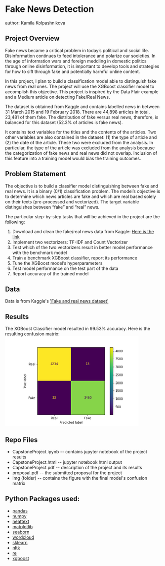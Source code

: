 # Fake News Detection

author: Kamila Kolpashnikova


## Project Overview
Fake news became a critical problem in today’s political and social life. Disinformation continues to feed intolerance and polarize our societies. In the age of information wars and foreign meddling in domestic politics through online disinformation, it is important to develop tools and strategies for how to sift through fake and potentially harmful online content. 

In this project, I plan to build a classification model able to distinguish fake news from real ones. The project will use the XGBoost classifier model to accomplish this objective. This project is inspired by the Data Flair example  and a Medium article   on detecting Fake/Real News.

The dataset is obtained from Kaggle and contains labelled news in between 31 March 2015 and 19 February 2018. There are 44,898 articles in total, 23,481 of them fake. The distribution of fake versus real news, therefore, is balanced for this dataset (52.3% of articles is fake news). 

It contains text variables for the titles and the contents of the articles. Two other variables are also contained in the dataset: (1) the type of article and (2) the date of the article. These two were excluded from the analysis. In particular, the type of the article was excluded from the analysis because the categorization of fake news and real news did not overlap. Inclusion of this feature into a training model would bias the training outcomes. 

## Problem Statement
The objective is to build a classifier model distinguishing between fake and real news. It is a binary (0/1) classification problem. The model’s objective is to determine which news articles are fake and which are real based solely on their texts (pre-processed and vectorized). The target variable distinguishes between “fake” and “real” news.

The particular step-by-step tasks that will be achieved in the project are the following:
1.	Download and clean the fake/real news data from Kaggle: [Here is the link](https://www.kaggle.com/clmentbisaillon/fake-and-real-news-dataset)
2.	Implement two vectorizers: TF-IDF and Count Vectorizer 
3.	Test which of the two vectorizers result in better model performance with the benchmark model
4.	Train a benchmark XGBoost classifier, report its performance
5.	Tune the XGBoost model’s hyperparameters
6.	Test model performance on the test part of the data
7.	Report accuracy of the trained model

## Data

Data is from Kaggle's ['Fake and real news dataset'](https://www.kaggle.com/clmentbisaillon/fake-and-real-news-dataset)

## Results

The XGBoost Classifier model resulted in 99.53% accuracy. Here is the resulting confusion matrix:
![Confusion Matrix](img/conf_matrix.png)

## Repo Files
- CapstoneProject.ipynb -- contains jupyter notebook of the project results
- CapstoneProject.html -- jupyter notebook html output
- CapstoneProject.pdf -- description of the project and its results
- proposal.pdf -- the submitted proposal for the project
- img (folder) -- contains the figure with the final model's confusion matrix

## Python Packages used:
- [pandas](https://pandas.pydata.org)
- [numpy](https://numpy.org)
- [neattext](https://pypi.org/project/neattext/)
- [matplotlib](https://matplotlib.org)
- [seaborn](https://seaborn.pydata.org)
- [wordcloud](https://pypi.org/project/wordcloud/)
- [sklearn](https://scikit-learn.org/stable/)
- [nltk](https://www.nltk.org)
- [re](https://docs.python.org/3/library/re.html)
- [xgboost](https://xgboost.readthedocs.io/en/latest/python/python_intro.html)
